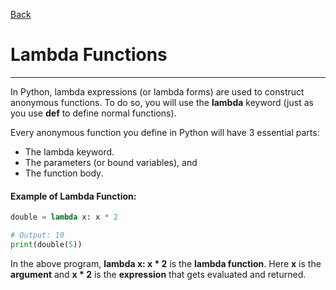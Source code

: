 [Back](/main/basic.md)

# Lambda Functions
---

In Python, lambda expressions (or lambda forms) are used to construct anonymous functions. To do so, you will use the **lambda** keyword (just as you use **def** to define normal functions).

Every anonymous function you define in Python will have 3 essential parts:

- The lambda keyword.
- The parameters (or bound variables), and
- The function body.

#### Example of Lambda Function:

```python
double = lambda x: x * 2

# Output: 10
print(double(5))
```
In the above program, **lambda x: x * 2** is the **lambda function**. Here **x** is the **argument** and **x * 2** is the **expression** that gets evaluated and returned.
